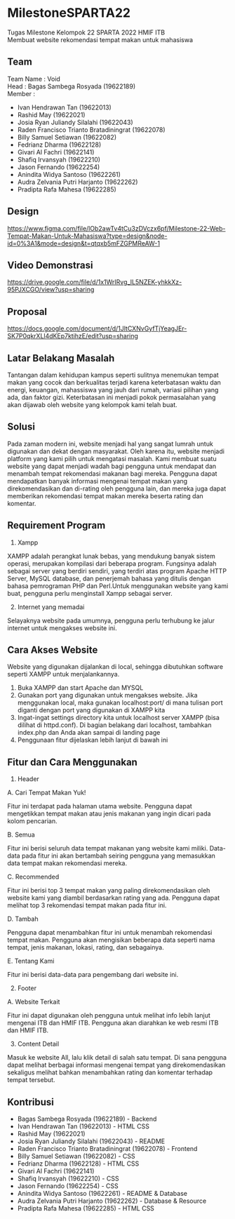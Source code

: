 # MilestoneSPARTA22
Tugas Milestone Kelompok 22 SPARTA 2022 HMIF ITB  
Membuat website rekomendasi tempat makan untuk mahasiswa

 

## Team
Team Name : Void  
Head : Bagas Sambega Rosyada (19622189)  
Member :
- Ivan Hendrawan Tan (19622013)
- Rashid May (19622021)
- Josia Ryan Juliandy Silalahi (19622043)
- Raden Francisco Trianto Bratadiningrat (19622078)
- Billy Samuel Setiawan (19622082)
- Fedrianz Dharma (19622128)
- Givari Al Fachri (19622141)
- Shafiq Irvansyah (19622210)
- Jason Fernando (19622254)
- Anindita Widya Santoso (19622261)
- Audra Zelvania Putri Harjanto (19622262)
- Pradipta Rafa Mahesa (19622285)

## Design
https://www.figma.com/file/lOb2awTv4tCu3zDVczx6pf/Milestone-22-Web-Tempat-Makan-Untuk-Mahasiswa?type=design&node-id=0%3A1&mode=design&t=qtqxb5mFZGPMReAW-1

## Video Demonstrasi
https://drive.google.com/file/d/1x1WrIRvg_IL5NZEK-yhkkXz-95PJXCGO/view?usp=sharing

## Proposal
https://docs.google.com/document/d/1JltCXNvGyfTjYeagJEr-SK7P0qkrXLl4dKEp7ktihzE/edit?usp=sharing 

## Latar Belakang Masalah
Tantangan dalam kehidupan kampus seperti sulitnya menemukan tempat makan yang cocok dan berkualitas terjadi karena keterbatasan waktu dan energi, keuangan, mahassiswa yang jauh dari rumah, variasi pilihan yang ada, dan faktor gizi. Keterbatasan ini menjadi pokok permasalahan yang akan dijawab oleh website yang kelompok kami telah buat.

## Solusi
Pada zaman modern ini, website menjadi hal yang sangat lumrah untuk digunakan dan dekat dengan masyarakat. Oleh karena itu, website menjadi platform yang kami pilih untuk mengatasi masalah. Kami membuat suatu website yang dapat menjadi wadah bagi pengguna untuk mendapat dan menambah tempat rekomendasi makanan bagi mereka. Pengguna dapat mendapatkan banyak informasi mengenai tempat makan yang direkomendasikan dan di-rating oleh pengguna lain, dan mereka juga dapat memberikan rekomendasi tempat makan mereka beserta rating dan komentar.

## Requirement Program
1. Xampp

XAMPP adalah perangkat lunak bebas, yang mendukung banyak sistem operasi, merupakan kompilasi dari beberapa program. Fungsinya adalah sebagai server yang berdiri sendiri, yang terdiri atas program Apache HTTP Server, MySQL database, dan penerjemah bahasa yang ditulis dengan bahasa pemrograman PHP dan Perl.Untuk menggunakan website yang kami buat, pengguna perlu menginstall Xampp sebagai server.

2. Internet yang memadai

Selayaknya website pada umumnya, pengguna perlu terhubung ke jalur internet untuk mengakses website ini.

## Cara Akses Website
Website yang digunakan dijalankan di local, sehingga dibutuhkan software seperti XAMPP untuk menjalankannya.

1. Buka XAMPP dan start Apache dan MYSQL
2. Gunakan port yang digunakan untuk mengakses website. Jika menggunakan local, maka gunakan localhost:port/ di mana tulisan port diganti dengan port yang digunakan di XAMPP kita
3. Ingat-ingat settings directory kita untuk localhost server XAMPP (bisa dilihat di httpd.conf). Di bagian belakang dari localhost, tambahkan index.php dan Anda akan sampai di landing page
4. Penggunaan fitur dijelaskan lebih lanjut di bawah ini


## Fitur dan Cara Menggunakan
1. Header

A. Cari Tempat Makan Yuk!

Fitur ini terdapat pada halaman utama website. Pengguna dapat mengetikkan tempat makan atau jenis makanan yang ingin dicari pada kolom pencarian.

B. Semua

Fitur ini berisi seluruh data tempat makanan yang website kami miliki. Data-data pada fitur ini akan bertambah seiring pengguna yang memasukkan data tempat makan rekomendasi mereka.

C. Recommended

Fitur ini berisi top 3 tempat makan yang paling direkomendasikan oleh website kami yang diambil berdasarkan rating yang ada. Pengguna dapat melihat top 3 rekomendasi tempat makan pada fitur ini.

D. Tambah

Pengguna dapat menambahkan fitur ini untuk menambah rekomendasi tempat makan. Pengguna akan mengisikan beberapa data seperti nama tempat, jenis makanan, lokasi, rating, dan sebagainya.

E. Tentang Kami

Fitur ini berisi data-data para pengembang dari website ini.

2. Footer

A. Website Terkait

Fitur ini dapat digunakan oleh pengguna untuk melihat info lebih lanjut mengenai ITB dan HMIF ITB. Pengguna akan diarahkan ke web resmi ITB dan HMIF ITB.

3. Content Detail

Masuk ke website All, lalu klik detail di salah satu tempat. Di sana pengguna dapat melihat berbagai informasi mengenai tempat yang direkomendasikan sekaligus melihat bahkan menambahkan rating dan komentar terhadap tempat tersebut.

## Kontribusi
- Bagas Sambega Rosyada (19622189) - Backend
- Ivan Hendrawan Tan (19622013) - HTML CSS
- Rashid May (19622021)
- Josia Ryan Juliandy Silalahi (19622043) - README
- Raden Francisco Trianto Bratadiningrat (19622078) - Frontend
- Billy Samuel Setiawan (19622082) - CSS
- Fedrianz Dharma (19622128) - HTML CSS
- Givari Al Fachri (19622141)
- Shafiq Irvansyah (19622210) - CSS
- Jason Fernando (19622254) - CSS
- Anindita Widya Santoso (19622261) - README & Database
- Audra Zelvania Putri Harjanto (19622262) - Database & Resource
- Pradipta Rafa Mahesa (19622285) - HTML CSS

